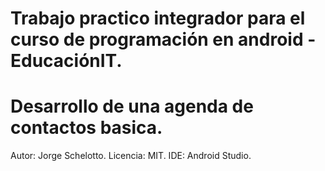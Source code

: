 # Trabajo practico integrador para el curso de programación en android - EducaciónIT.

# Desarrollo de una agenda de contactos basica.

Autor: Jorge Schelotto.
Licencia: MIT.
IDE: Android Studio.